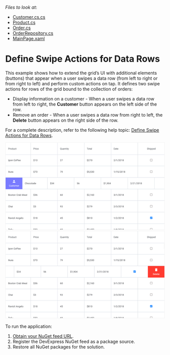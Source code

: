 <!-- default file list -->
*Files to look at*:

* [Customer.cs.cs](./DataGridView_Swipe/DataModel/Customer.cs.cs)
* [Product.cs](./DataGridView_Swipe/DataModel/Product.cs)
* [Order.cs](./DataGridView_Swipe/DataModel/Order.cs)
* [OrderRepository.cs](./DataGridView_Swipe/DataModel/OrderRepository.cs)
* [MainPage.xaml](./DataGridView_Swipe/MainPage.xaml)
<!-- default file list end -->
# Define Swipe Actions for Data Rows

This example shows how to extend the grid’s UI with additional elements (buttons) that appear when a user swipes a data row (from left to right or from right to left) and perform custom actions on tap. It defines two swipe actions for rows of the grid bound to the collection of orders:  
- Display information on a customer - When a user swipes a data row from left to right, the **Customer** button appears on the left side of the row.
- Remove an order - When a user swipes a data row from right to left, the **Delete** button appears on the right side of the row.

For a complete description, refer to the following help topic: [Define Swipe Actions for Data Rows](https://docs.devexpress.com/MobileControls/401053/xamarin-forms/data-grid/examples/swipe-actions).

<img src="./img/grid-swipe-start.png"/>  <img src="./img/grid-swipe-end.png"/>

To run the application:
1. [Obtain your NuGet feed URL](http://docs.devexpress.com/GeneralInformation/116042/installation/install-devexpress-controls-using-nuget-packages/obtain-your-nuget-feed-url).
2. Register the DevExpress NuGet feed as a package source.
3. Restore all NuGet packages for the solution.
